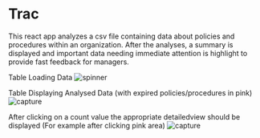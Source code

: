 # Trac
This react app analyzes a csv file containing data about policies and procedures within an organization. After the analyses, a summary is displayed and important data needing immediate attention is highlight to provide fast feedback for managers.

Table Loading Data
![spinner](https://user-images.githubusercontent.com/33178924/41939465-e706cc88-7963-11e8-82d3-69938a1a4e17.JPG)

Table Displaying Analysed Data (with expired policies/procedures in pink)
![capture](https://user-images.githubusercontent.com/33178924/42194128-7d98f186-7e40-11e8-8253-d141e60dd506.JPG)

After clicking on a count value the appropriate detailedview should be displayed (For example after clicking pink area)
![capture](https://user-images.githubusercontent.com/33178924/42000437-a8a4c2e4-7a2e-11e8-87c8-4b1e895d8dc9.JPG)


